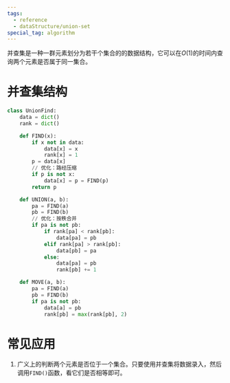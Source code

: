 ```yaml
---
tags:
  - reference
  - dataStructure/union-set
special_tag: algorithm
---
```

并查集是一种一群元素划分为若干个集合的的数据结构，它可以在$O(1)$的时间内查询两个元素是否属于同一集合。

# 并查集结构

```python
class UnionFind:
	data = dict()
	rank = dict()

	def FIND(x):
		if x not in data:
			data[x] = x
			rank[x] = 1
		p = data[x]
		// 优化：路经压缩
		if p is not x:
			data[x] = p = FIND(p)
		return p

	def UNION(a, b):
		pa = FIND(a)
		pb = FIND(b)
		// 优化：按秩合并
		if pa is not pb:
			if rank[pa] < rank[pb]:
				data[pa] = pb
			elif rank[pa] > rank[pb]:
				data[pb] = pa
			else:
				data[pa] = pb
				rank[pb] += 1

	def MOVE(a, b):
		pa = FIND(a)
		pb = FIND(b)
		if pa is not pb:
			data[a] = pb
			rank[pb] = max(rank[pb], 2)
```

# 常见应用

1. 广义上的判断两个元素是否位于一个集合。只要使用并查集将数据录入，然后调用`FIND()`函数，看它们是否相等即可。